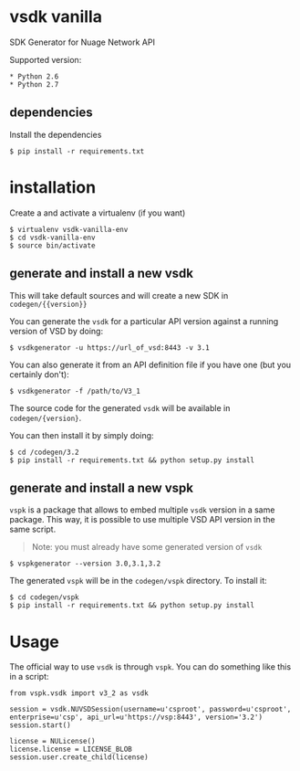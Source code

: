 # vsdk vanilla

SDK Generator for Nuage Network API

Supported version:

    * Python 2.6
    * Python 2.7


## dependencies

Install the dependencies

    $ pip install -r requirements.txt


# installation

Create a and activate a virtualenv (if you want)

    $ virtualenv vsdk-vanilla-env
    $ cd vsdk-vanilla-env
    $ source bin/activate


## generate and install a new vsdk

This will take default sources and will create a new SDK in `codegen/{{version}}`

You can generate the `vsdk` for a particular API version against a running version of VSD by doing:

    $ vsdkgenerator -u https://url_of_vsd:8443 -v 3.1

You can also generate it from an API definition file if you have one (but you certainly don't):

    $ vsdkgenerator -f /path/to/V3_1

The source code for the generated `vsdk` will be available in `codegen/{version}`.

You can then install it by simply doing:

    $ cd /codegen/3.2
    $ pip install -r requirements.txt && python setup.py install


## generate and install a new vspk

`vspk` is a package that allows to embed multiple `vsdk` version in a same package. This way, it is possible to use multiple VSD API version in the same script.

> Note: you must already have some generated version of `vsdk`

    $ vspkgenerator --version 3.0,3.1,3.2

The generated `vspk` will be in the `codegen/vspk` directory. To install it:

    $ cd codegen/vspk
    $ pip install -r requirements.txt && python setup.py install


# Usage

The official way to use `vsdk` is through `vspk`. You can do something like this in a script:

    from vspk.vsdk import v3_2 as vsdk

    session = vsdk.NUVSDSession(username=u'csproot', password=u'csproot', enterprise=u'csp', api_url=u'https://vsp:8443', version='3.2')
    session.start()

    license = NULicense()
    license.license = LICENSE_BLOB
    session.user.create_child(license)


